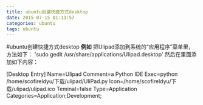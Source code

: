 ```yaml
---
title: ubuntu创建快捷方式desktop
date: 2015-07-15 01:13:57
categories: ubuntu
tags: ubuntu 
---
```

#ubuntu创建快捷方式desktop
**例如**
把Ulipad添加到系统的“应用程序”菜单里，方法如下：
'sudo gedit /usr/share/applications/Ulipad.desktop'
然后在里面添加如下内容：

[Desktop Entry]
Name=Ulipad
Comment=a Python IDE
Exec=python /home/scofireldyu/下载/ulipad/UliPad.py
Icon=/home/scofireldyu/下载/ulipad/ulipad.ico
Teminal=false
Type=Application
Categories=Application;Development;
